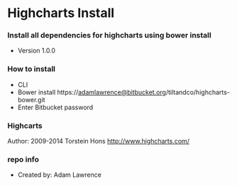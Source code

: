 # Highcharts Install # 

### Install all dependencies for highcharts using bower install ###

* Version 1.0.0

### How to install ###

* CLI
* Bower install https://adamlawrence@bitbucket.org/tiltandco/highcharts-bower.git
* Enter Bitbucket password

### Highcarts ###
Author: 2009-2014 Torstein Hons
http://www.highcharts.com/


### repo info ###
* Created by: Adam Lawrence